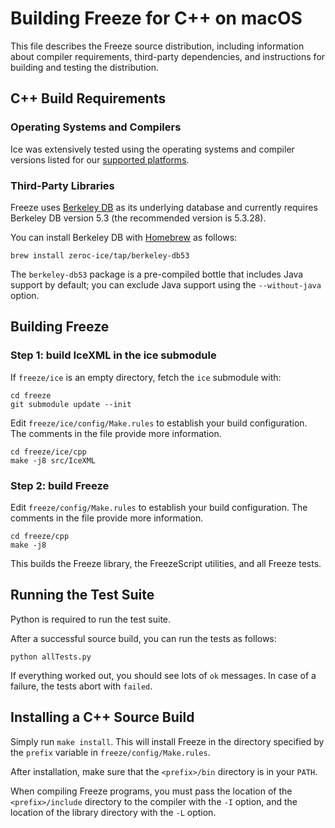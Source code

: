 # Building Freeze for C++ on macOS

This file describes the Freeze source distribution, including information about
compiler requirements, third-party dependencies, and instructions for building
and testing the distribution.

## C++ Build Requirements

### Operating Systems and Compilers

Ice was extensively tested using the operating systems and compiler versions
listed for our [supported platforms][1].

### Third-Party Libraries

Freeze uses [Berkeley DB][2] as its underlying database and currently requires
Berkeley DB version 5.3 (the recommended version is 5.3.28).

You can install Berkeley DB with [Homebrew][3] as follows:
```
brew install zeroc-ice/tap/berkeley-db53
```

The `berkeley-db53` package is a pre-compiled bottle that includes Java
support by default; you can exclude Java support using the `--without-java`
option.

## Building Freeze

### Step 1: build IceXML in the ice submodule

If `freeze/ice` is an empty directory, fetch the `ice` submodule with:
```
cd freeze
git submodule update --init
```

Edit `freeze/ice/config/Make.rules` to establish your build configuration.
The comments in the file provide more information.
```
cd freeze/ice/cpp
make -j8 src/IceXML
```

### Step 2: build Freeze

Edit `freeze/config/Make.rules` to establish your build configuration.
The comments in the file provide more information.
```
cd freeze/cpp
make -j8
```

This builds the Freeze library, the FreezeScript utilities, and all Freeze
tests.

## Running the Test Suite

Python is required to run the test suite.

After a successful source build, you can run the tests as follows:
```
python allTests.py
```

If everything worked out, you should see lots of `ok` messages. In case of a
failure, the tests abort with `failed`.

## Installing a C++ Source Build

Simply run `make install`. This will install Freeze in the directory specified
by the `prefix` variable in `freeze/config/Make.rules`.

After installation, make sure that the `<prefix>/bin` directory is in your
`PATH`.

When compiling Freeze programs, you must pass the location of the
`<prefix>/include` directory to the compiler with the `-I` option, and the
location of the library directory with the `-L` option.

[1]: https://doc.zeroc.com/display/Freeze37/Supported+Platforms+for+Freeze+3.7.0
[2]: http://www.oracle.com/us/products/database/berkeley-db/overview/index.htm
[3]: http://brew.sh
